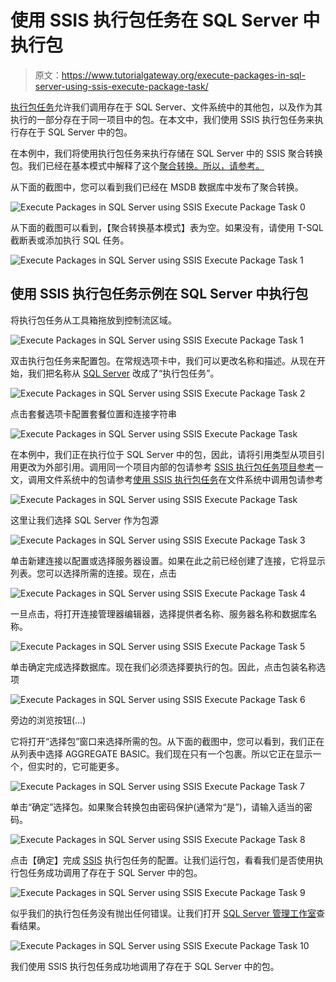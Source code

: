 # 使用 SSIS 执行包任务在 SQL Server 中执行包

> 原文：<https://www.tutorialgateway.org/execute-packages-in-sql-server-using-ssis-execute-package-task/>

[执行包任务](https://www.tutorialgateway.org/execute-package-task-in-ssis/)允许我们调用存在于 SQL Server、文件系统中的其他包，以及作为其执行的一部分存在于同一项目中的包。在本文中，我们使用 SSIS 执行包任务来执行存在于 SQL Server 中的包。

在本例中，我们将使用执行包任务来执行存储在 SQL Server 中的 SSIS 聚合转换包。我们已经在基本模式中解释了这个[聚合转换。所以，请参考。](https://www.tutorialgateway.org/aggregate-transformation-in-ssis/)

从下面的截图中，您可以看到我们已经在 MSDB 数据库中发布了聚合转换。

![Execute Packages in SQL Server using SSIS Execute Package Task 0](img/57e217519777ebb872ce8e83e51e3bd7.png)

从下面的截图可以看到，【聚合转换基本模式】表为空。如果没有，请使用 T-SQL 截断表或添加执行 SQL 任务。

![Execute Packages in SQL Server using SSIS Execute Package Task 1](img/c528a0af3fb9636a55f2a0f05e6c2ad8.png)

## 使用 SSIS 执行包任务示例在 SQL Server 中执行包

将执行包任务从工具箱拖放到控制流区域。

![Execute Packages in SQL Server using SSIS Execute Package Task 1](img/2e4ef6a2230cdf2ce07c2725561ab6cd.png)

双击执行包任务来配置包。在常规选项卡中，我们可以更改名称和描述。从现在开始，我们把名称从 [SQL Server](https://www.tutorialgateway.org/sql/) 改成了“执行包任务”。

![Execute Packages in SQL Server using SSIS Execute Package Task 2](img/a02513690f759ef286ef7f99193a3ad5.png)

点击套餐选项卡配置套餐位置和连接字符串

![Execute Packages in SQL Server using SSIS Execute Package Task](img/5a79b05e66afcb96bcadf8b41980f682.png)

在本例中，我们正在执行位于 SQL Server 中的包，因此，请将引用类型从项目引用更改为外部引用。调用同一个项目内部的包请参考 [SSIS 执行包任务项目参考](https://www.tutorialgateway.org/ssis-execute-package-task-project-reference/)一文，调用文件系统中的包请参考[使用 SSIS 执行包任务](https://www.tutorialgateway.org/execute-packages-in-file-system-using-ssis-execute-package-task/)在文件系统中调用包请参考

![Execute Packages in SQL Server using SSIS Execute Package Task](img/5e5e19734903b47c85d80a225b7fef71.png)

这里让我们选择 SQL Server 作为包源

![Execute Packages in SQL Server using SSIS Execute Package Task 3](img/0953c150a70fd3d63edb9852a0ba49cb.png)

单击新建连接以配置或选择服务器设置。如果在此之前已经创建了连接，它将显示列表。您可以选择所需的连接。现在，点击

![Execute Packages in SQL Server using SSIS Execute Package Task 4](img/c47bb4fb57e2139f7c3738496fc92923.png)

一旦点击<new connection="">，将打开连接管理器编辑器，选择提供者名称、服务器名称和数据库名称。</new>

![Execute Packages in SQL Server using SSIS Execute Package Task 5](img/ddd2e5ff7b0c8d5e6bda0cc129df6483.png)

单击确定完成选择数据库。现在我们必须选择要执行的包。因此，点击包装名称选项

![Execute Packages in SQL Server using SSIS Execute Package Task 6](img/9db90c15dff40d4cab68531e73de121e.png)

旁边的浏览按钮(…)

它将打开“选择包”窗口来选择所需的包。从下面的截图中，您可以看到，我们正在从列表中选择 AGGREGATE BASIC。我们现在只有一个包裹。所以它正在显示一个，但实时的，它可能更多。

![Execute Packages in SQL Server using SSIS Execute Package Task 7](img/37b7693cc8c7349ba0f9fe1829317968.png)

单击“确定”选择包。如果聚合转换包由密码保护(通常为“是”)，请输入适当的密码。

![Execute Packages in SQL Server using SSIS Execute Package Task 8](img/cf435f00a3ab02cc950f0ca1f3b41193.png)

点击【确定】完成 [SSIS](https://www.tutorialgateway.org/ssis/) 执行包任务的配置。让我们运行包，看看我们是否使用执行包任务成功调用了存在于 SQL Server 中的包。

![Execute Packages in SQL Server using SSIS Execute Package Task 9](img/94f8374a17298d969518daa7c0c557a2.png)

似乎我们的执行包任务没有抛出任何错误。让我们打开 [SQL Server 管理工作室](https://www.tutorialgateway.org/sql/)查看结果。

![Execute Packages in SQL Server using SSIS Execute Package Task 10](img/d73e76bb4a2c3ae272ddf041669dad31.png)

我们使用 SSIS 执行包任务成功地调用了存在于 SQL Server 中的包。